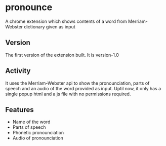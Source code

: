 # pronounce
A chrome extension which shows contents of a word from Merriam-Webster dictionary given as input

## Version
The first version of the extension built. It is version-1.0

## Activity
It uses the Merriam-Webster api to show the pronounciation, parts of speech and an audio of the word provided as input. Uptil now, it only has a single popup html and a js file with no permissions required.

## Features
- Name of the word
- Parts of speech
- Phonetic pronounciation
- Audio of pronounciation
